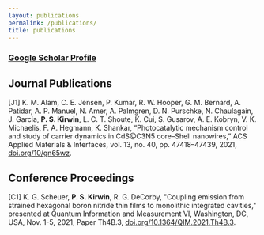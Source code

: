 ```yaml
---
layout: publications
permalink: /publications/
title: publications
---
```


### [Google Scholar Profile](https://scholar.google.ca/citations?user=7ZRYxH4AAAAJ)
## Journal Publications

[J1]	K. M. Alam, C. E. Jensen, P. Kumar, R. W. Hooper, G. M. Bernard, A. Patidar, A. P. Manuel, N. Amer, A. Palmgren, D. N. Purschke, N. Chaulagain, J. Garcia, **P. S. Kirwin**, L. C. T. Shoute, K. Cui, S. Gusarov, A. E. Kobryn, V. K. Michaelis, F. A. Hegmann, K. Shankar, “Photocatalytic mechanism control and study of carrier dynamics in CdS@C3N5 core–Shell nanowires,” ACS Applied Materials & Interfaces, vol. 13, no. 40, pp. 47418–47439, 2021, [doi.org/10/gn65wz](https://doi.org/10/gn65wz).


## Conference Proceedings
[C1]	K. G. Scheuer, **P. S. Kirwin**, R. G. DeCorby, "Coupling emission from strained hexagonal boron nitride thin films to monolithic integrated cavities," presented at Quantum Information and Measurement VI, Washington, DC, USA, Nov. 1-5, 2021, Paper Th4B.3, [doi.org/10.1364/QIM.2021.Th4B.3](https://doi.org/10.1364/QIM.2021.Th4B.3).

